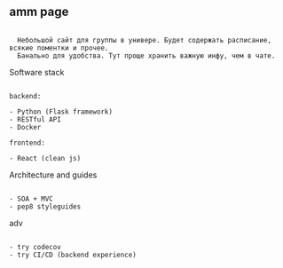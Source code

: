 
## amm page

```

  Небольшой сайт для группы в универе. Будет содержать расписание, всякие поментки и прочее.
  Банально для удобства. Тут проще хранить важную инфу, чем в чате.

```

Software stack

```

backend:

- Python (Flask framework)
- RESTful API
- Docker

frontend:

- React (clean js)

```

Architecture and guides

```

- SOA + MVC
- pep8 styleguides

```

adv

```

- try codecov
- try CI/CD (backend experience)

```
